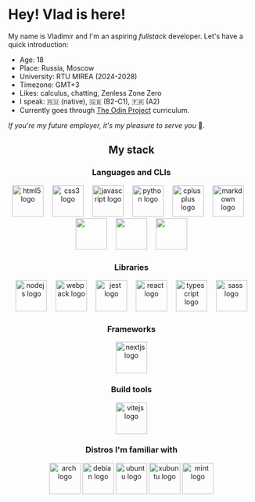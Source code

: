 <h1 align="left">Hey! Vlad is here!</h1>

<p align="left">My name is Vladimir and I'm an aspiring <i>fullstack</i> developer. Let's have a quick introduction:
<ul>
<li>Age: 18</li>
<li>Place: Russia, Moscow</li>
<li>University: RTU MIREA (2024-2028)</li>
<li>Timezone: GMT+3</li>
<li>Likes: calculus, chatting, Zenless Zone Zero</li>
<li>I speak: 🇷🇺 (native), 🇬🇧 (B2-C1), 🇫🇷 (A2)</li>
<li>Currently goes through <a href="https://www.theodinproject.com" target="_blank">The Odin Project</a> curriculum.</li>
</ul>
<i>If you're my future employer, it's my pleasure to serve you</i> 👔.
</p>

<h2 align="center">My stack</h2>

<h3 align="center">Languages and CLIs</h3>
<div align="center">
  <img src="https://cdn.jsdelivr.net/gh/devicons/devicon/icons/html5/html5-original.svg" height="64" alt="html5 logo"  />
  <img width="10" />
  <img src="https://cdn.jsdelivr.net/gh/devicons/devicon/icons/css3/css3-original.svg" height="64" alt="css3 logo"  />
  <img width="10" />
  <img src="https://cdn.jsdelivr.net/gh/devicons/devicon/icons/javascript/javascript-original.svg" height="64" alt="javascript logo"  />
  <img width="10" />
  <img src="https://cdn.jsdelivr.net/gh/devicons/devicon/icons/python/python-original.svg" height="64" alt="python logo"  />
  <img width="10" />
  <img src="https://cdn.jsdelivr.net/gh/devicons/devicon/icons/cplusplus/cplusplus-original.svg" height="64" alt="cplusplus logo"  />
  <img width="10" />
  <img src="https://cdn.jsdelivr.net/gh/devicons/devicon@latest/icons/markdown/markdown-original.svg" height="64" alt="markdown logo" />
  <img width="10" />
  <img src="https://cdn.jsdelivr.net/gh/devicons/devicon@latest/icons/yaml/yaml-original.svg" height="64" />
  <img width="10" />
  <img src="https://cdn.jsdelivr.net/gh/devicons/devicon@latest/icons/json/json-original.svg" height="64" />
  <img width="10" />
  <img src="https://cdn.jsdelivr.net/gh/devicons/devicon@latest/icons/bash/bash-original.svg" height="64" />
</div>

<h3 align="center">Libraries</h3>
<div align="center">
  <img src="https://cdn.jsdelivr.net/gh/devicons/devicon/icons/nodejs/nodejs-original.svg" height="64" alt="nodejs logo"  />
  <img width="10" />
  <img src="https://cdn.jsdelivr.net/gh/devicons/devicon/icons/webpack/webpack-original.svg" height="64" alt="webpack logo"  />
  <img width="10" />
  <img src="https://cdn.jsdelivr.net/gh/devicons/devicon/icons/jest/jest-plain.svg" height="64" alt="jest logo"  />
  <img width="10" />
  <img src="https://cdn.jsdelivr.net/gh/devicons/devicon/icons/react/react-original.svg" height="64" alt="react logo"  />
  <img width="10" />
  <img src="https://cdn.jsdelivr.net/gh/devicons/devicon/icons/typescript/typescript-original.svg" height="64" alt="typescript logo"  />
  <img width="10" />
  <img src="https://cdn.jsdelivr.net/gh/devicons/devicon/icons/sass/sass-original.svg" height="64" alt="sass logo"  />
</div>

<h3 align="center">Frameworks</h3>
<div align="center">
   <img src="https://cdn.jsdelivr.net/gh/devicons/devicon/icons/nextjs/nextjs-original.svg" height="64" alt="nextjs logo"  />
</div>

<h3 align="center">Build tools</h3>
<div align="center">
  <img src="https://cdn.jsdelivr.net/gh/devicons/devicon@latest/icons/vitejs/vitejs-original.svg" height="64" alt="vitejs logo" />
</div>

<h3 align="center">Distros I'm familiar with</h3>
<div align="center">
  <img src="https://cdn.jsdelivr.net/gh/devicons/devicon@latest/icons/archlinux/archlinux-original.svg" height="64" alt="arch logo" />
  <img src="https://cdn.jsdelivr.net/gh/devicons/devicon/icons/debian/debian-original.svg" height="64" alt="debian logo"  />
  <img src="https://cdn.jsdelivr.net/gh/devicons/devicon/icons/ubuntu/ubuntu-original.svg" height="64" alt="ubuntu logo"  />
  <img src="https://cdn.jsdelivr.net/gh/devicons/devicon/icons/xubuntu/xubuntu-original.svg" height="64" alt="xubuntu logo"  />
  <img src="https://cdn.jsdelivr.net/gh/devicons/devicon/icons/mint/mint-original.svg" height="64" alt="mint logo"  />
</div>
